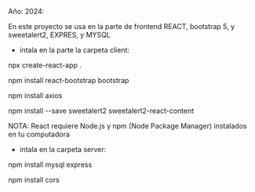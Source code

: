 Año: 2024:


En este proyecto se usa en la parte de frontend REACT, bootstrap 5, y sweetalert2, EXPRES, y MYSQL
* intala en la parte la carpeta client:
  
npx create-react-app .

npm install react-bootstrap bootstrap

npm install axios

npm install --save sweetalert2 sweetalert2-react-content

NOTA: React requiere Node.js y npm (Node Package Manager) instalados en tu computadora

* intala en la carpeta server:
  
npm install mysql express

npm install cors   
